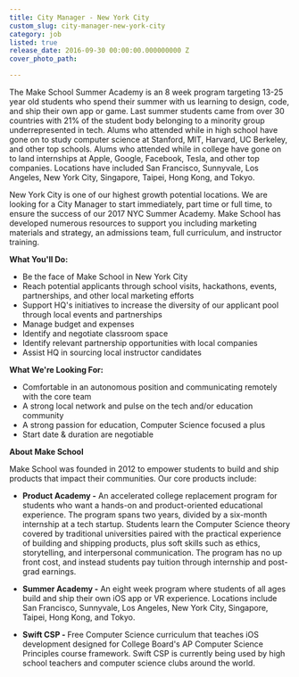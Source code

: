 ```yaml
---
title: City Manager - New York City
custom_slug: city-manager-new-york-city
category: job
listed: true
release_date: 2016-09-30 00:00:00.000000000 Z
cover_photo_path: 

---
```

The Make School Summer Academy is an 8 week program targeting 13-25 year old students who spend their summer with us learning to design, code, and ship their own app or game. Last summer students came from over 30 countries with 21% of the student body belonging to a minority group underrepresented in tech. Alums who attended while in high school have gone on to study computer science at Stanford, MIT, Harvard, UC Berkeley, and other top schools. Alums who attended while in college have gone on to land internships at Apple, Google, Facebook, Tesla, and other top companies. Locations have included San Francisco, Sunnyvale, Los Angeles, New York City, Singapore, Taipei, Hong Kong, and Tokyo. 

New York City is one of our highest growth potential locations. We are looking for a City Manager to start immediately, part time or full time, to ensure the success of our 2017 NYC Summer Academy. Make School has developed numerous resources to support you including marketing materials and strategy, an admissions team, full curriculum, and instructor training.

<b>What You'll Do:</b>

- Be the face of Make School in New York City
- Reach potential applicants through school visits, hackathons, events, partnerships, and other local marketing efforts
- Support HQ's initiatives to increase the diversity of our applicant pool through local events and partnerships 
- Manage budget and expenses
- Identify and negotiate classroom space
- Identify relevant partnership opportunities with local companies
- Assist HQ in sourcing local instructor candidates

<b>What We're Looking For:</b>

- Comfortable in an autonomous position and communicating remotely with the core team
- A strong local network and pulse on the tech and/or education community
- A strong passion for education, Computer Science focused a plus
- Start date & duration are negotiable

<b>About Make School</b>

Make School was founded in 2012 to empower students to build and ship products that impact their communities. Our core products include:


-  <b>Product Academy -</b> An accelerated college replacement program for students who want a hands-on and product-oriented educational experience. The program spans two years, divided by a six-month internship at a tech startup. Students learn the Computer Science theory covered by traditional universities paired with the practical experience of building and shipping products, plus soft skills such as ethics, storytelling, and interpersonal communication. The program has no up front cost, and instead students pay tuition through internship and post-grad earnings.


-  <b>Summer Academy -</b> An eight week program where students of all ages build and ship their own iOS app or VR experience. Locations include San Francisco, Sunnyvale, Los Angeles, New York City, Singapore, Taipei, Hong Kong, and Tokyo. 


-  <b>Swift CSP - </b> Free Computer Science curriculum that teaches iOS development designed for College Board's AP Computer Science Principles course framework. Swift CSP is currently being used by high school teachers and computer science clubs around the world.